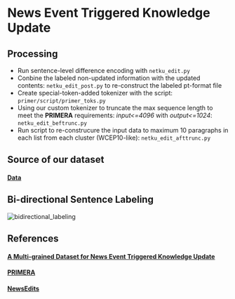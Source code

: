 # News Event Triggered Knowledge Update  

## Processing 
- Run sentence-level difference encoding with `netku_edit.py`
- Conbine the labeled non-updated information with the updated contents: `netku_edit_post.py` to re-construct the labeled pt-format file
- Create special-token-added tokenizer with the script: `primer/script/primer_toks.py`
- Using our custom tokenizer to truncate the max sequence length to meet the **PRIMERA** requirements: *input<=4096* with *output<=1024*: `netku_edit_beftrunc.py`
- Run script to re-construcure the input data to maximum 10 paragraphs in each list from each cluster (WCEP10-like): `netku_edit_afttrunc.py`

## Source of our dataset
#### [Data](https://drive.google.com/drive/folders/1xF05auIp1EMd_KMHEaEu48J9meOsZSrU?usp=sharing)

## Bi-directional Sentence Labeling
![bidirectional_labeling](https://raw.githubusercontent.com/theQuert/NetKu_Processing/main/bi_labeling.png)

## References
#### [A Multi-grained Dataset for News Event Triggered Knowledge Update](https://github.com/hhhuang/NetKu)
#### [PRIMERA](https://github.com/allenai/PRIMER)
#### [NewsEdits](https://github.com/isi-nlp/NewsEdits)
